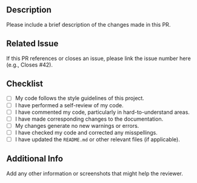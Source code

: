 ## Description

Please include a brief description of the changes made in this PR.

## Related Issue

If this PR references or closes an issue, please link the issue number here (e.g., Closes #42).

## Checklist

- [ ] My code follows the style guidelines of this project.
- [ ] I have performed a self-review of my code.
- [ ] I have commented my code, particularly in hard-to-understand areas.
- [ ] I have made corresponding changes to the documentation.
- [ ] My changes generate no new warnings or errors.
- [ ] I have checked my code and corrected any misspellings.
- [ ] I have updated the `README.md` or other relevant files (if applicable).

## Additional Info

Add any other information or screenshots that might help the reviewer.
